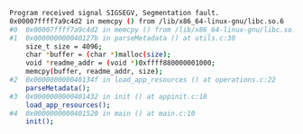 <!--
**kevinmonisit/kevinmonisit** is a ✨ _special_ ✨ repository because its `README.md` (this file) appears on your GitHub profile.

Here are some ideas to get you started:

- 🔭 I’m currently working on ...
- 🌱 I’m currently learning ...
- 👯 I’m looking to collaborate on ...
- 🤔 I’m looking for help with ...
- 💬 Ask me about ...
- 📫 How to reach me: ...
- 😄 Pronouns: ...
- ⚡ Fun fact: ...
-->
```bash
Program received signal SIGSEGV, Segmentation fault.
0x00007ffff7a9c4d2 in memcpy () from /lib/x86_64-linux-gnu/libc.so.6
#0  0x00007ffff7a9c4d2 in memcpy () from /lib/x86_64-linux-gnu/libc.so.6
#1  0x000000000040127b in parseMetadata () at utils.c:30
    size_t size = 4096;
    char *buffer = (char *)malloc(size);
    void *readme_addr = (void *)0xffff880000001000;
    memcpy(buffer, readme_addr, size); 
#2  0x000000000040134f in load_app_resources () at operations.c:22
    parseMetadata();
#3  0x0000000000401432 in init () at appinit.c:18
    load_app_resources();
#4  0x0000000000401520 in main () at main.c:10
    init();
```

